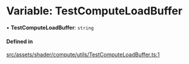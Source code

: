 # Variable: TestComputeLoadBuffer

• **TestComputeLoadBuffer**: `string`

#### Defined in

[src/assets/shader/compute/utils/TestComputeLoadBuffer.ts:1](https://github.com/Orillusion/orillusion/blob/main/src/assets/shader/compute/utils/TestComputeLoadBuffer.ts#L1)
